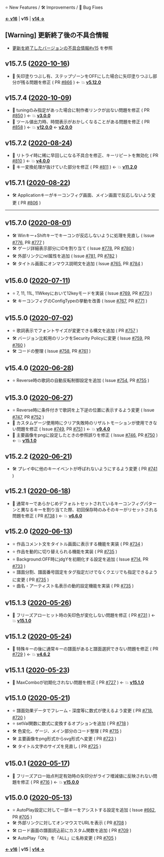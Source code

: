 ⭐ New Features / 🛠️ Improvements / 🐞 Bug Fixes

[**<- v16**](Changelog-v16.html) | **v15** | [**v14 ->**](Changelog-v14.html)

## [Warning] 更新終了後の不具合情報
- [更新を終了したバージョンの不具合情報#v15](DeprecatedVersionBugs.html#v15) を参照

## v15.7.5 ([2020-10-16](https://github.com/cwtickle/danoniplus/releases/tag/v15.7.5))
- 🐞 矢印塗りつぶし有、ステップゾーンをOFFにした場合に矢印塗りつぶし部分が残る問題を修正 ( PR [#866](https://github.com/cwtickle/danoniplus/pull/866) ) <- :boom: [**v5.12.0**](Changelog-v5.html#v5120-2019-06-14)

## v15.7.4 ([2020-10-09](https://github.com/cwtickle/danoniplus/releases/tag/v15.7.4))
- 🐞 tuningのみ指定があった場合に制作者リンクが出ない問題を修正 ( PR [#850](https://github.com/cwtickle/danoniplus/pull/850) ) <- :boom: [**v3.0.0**](Changelog-v3.html#v300-2019-02-25)
- 🐞 ツール値出力時、時間表示がおかしくなることがある問題を修正 ( PR [#858](https://github.com/cwtickle/danoniplus/pull/858) ) <- :boom: [**v12.0.0**](Changelog-v12.html#v1200-2020-02-09) <- [**v2.0.0**](Changelog-v2.html#v200-2019-01-18)

## v15.7.2 ([2020-08-24](https://github.com/cwtickle/danoniplus/releases/tag/v15.7.2))
- 🐞 リトライ時に稀に早回しになる不具合を修正、キーリピートを無効化 ( PR [#810](https://github.com/cwtickle/danoniplus/pull/810) ) <- :boom: [**v4.0.0**](Changelog-v4.html#v400-2019-04-25)
- 🐞 キー変換処理が抜けていた部分を修正 ( PR [#811](https://github.com/cwtickle/danoniplus/pull/811) ) <- :boom: [**v11.2.0**](Changelog-v11.html#v1120-2020-01-04)

## v15.7.1 ([2020-08-22](https://github.com/cwtickle/danoniplus/releases/tag/v15.7.1))
- 🛠️ Applicationキーがキーコンフィグ画面、メイン画面で反応しないよう変更 ( PR [#806](https://github.com/cwtickle/danoniplus/pull/806) )

----

## v15.7.0 ([2020-08-01](https://github.com/cwtickle/danoniplus/releases/tag/v15.7.0))
- 🛠️ Winキー+Shiftキーでキーコンが反応しないように処理を見直し ( Issue [#776](https://github.com/cwtickle/danoniplus/pull/776), PR [#777](https://github.com/cwtickle/danoniplus/pull/777) )
- 🛠️ ゲージ詳細表示部分にIDを割り当て ( Issue [#778](https://github.com/cwtickle/danoniplus/pull/778), PR [#780](https://github.com/cwtickle/danoniplus/pull/780) )
- 🛠️ 外部リンクにrel属性を追加 ( Issue [#781](https://github.com/cwtickle/danoniplus/pull/781), PR [#782](https://github.com/cwtickle/danoniplus/pull/782) )
- 🛠️ タイトル画面にオンマウス説明文を追加 ( Issue [#765](https://github.com/cwtickle/danoniplus/pull/765), PR [#784](https://github.com/cwtickle/danoniplus/pull/784) )

## v15.6.0 ([2020-07-11](https://github.com/cwtickle/danoniplus/releases/tag/v15.6.0))
- ⭐ 7, 11, 11L, 11Wkeyにおいて12keyモードを実装 ( Issue [#769](https://github.com/cwtickle/danoniplus/pull/769), PR [#770](https://github.com/cwtickle/danoniplus/pull/770) )
- 🛠️ キーコンフィグのConfigTypeの挙動を改善 ( Issue [#767](https://github.com/cwtickle/danoniplus/pull/767), PR [#771](https://github.com/cwtickle/danoniplus/pull/771) )

## v15.5.0 ([2020-07-02](https://github.com/cwtickle/danoniplus/releases/tag/v15.5.0))
- ⭐ 歌詞表示でフォントサイズが変更できる構文を追加 ( PR [#757](https://github.com/cwtickle/danoniplus/pull/757) )
- 🛠️ バージョン比較用のリンクをSecurity Policyに変更 ( Issue [#759](https://github.com/cwtickle/danoniplus/pull/759), PR [#760](https://github.com/cwtickle/danoniplus/pull/760) )
- 🛠️ コードの整理 ( Issue [#758](https://github.com/cwtickle/danoniplus/pull/758), PR [#761](https://github.com/cwtickle/danoniplus/pull/761) )

## v15.4.0 ([2020-06-28](https://github.com/cwtickle/danoniplus/releases/tag/v15.4.0))
- ⭐ Reverse時の歌詞の自動反転制御設定を追加 ( Issue [#754](https://github.com/cwtickle/danoniplus/pull/754), PR [#755](https://github.com/cwtickle/danoniplus/pull/755) )

## v15.3.0 ([2020-06-27](https://github.com/cwtickle/danoniplus/releases/tag/v15.3.0))
- ⭐ Reverse時に条件付きで歌詞を上下逆の位置に表示するよう変更 ( Issue [#747](https://github.com/cwtickle/danoniplus/pull/747), PR [#752](https://github.com/cwtickle/danoniplus/pull/752) )
- 🐞 カスタムゲージ使用時にクリア失敗時のリザルトモーションが使用できない問題を修正 ( Issue [#749](https://github.com/cwtickle/danoniplus/pull/749), PR [#751](https://github.com/cwtickle/danoniplus/pull/751) ) <- :boom: [**v9.4.0**](Changelog-v9.html#v940-2019-10-20)
- 🐞 主要画像をpngに設定したときの参照誤りを修正 ( Issue [#746](https://github.com/cwtickle/danoniplus/pull/746), PR [#750](https://github.com/cwtickle/danoniplus/pull/750) ) <- :boom: [**v15.1.0**](Changelog-v15.html#v1510-2020-05-21)

## v15.2.2 ([2020-06-21](https://github.com/cwtickle/danoniplus/releases/tag/v15.2.2))
- 🛠️ プレイ中に他のキーイベントが呼ばれないようにするよう変更 ( PR [#741](https://github.com/cwtickle/danoniplus/pull/741) )

## v15.2.1 ([2020-06-18](https://github.com/cwtickle/danoniplus/releases/tag/v15.2.1))
- 🐞 通常キーであらかじめデフォルトセットされているキーコンフィグパターンと異なるキーを割り当てた際、初回保存時のみそのキーがリセットされる問題を修正 ( PR [#738](https://github.com/cwtickle/danoniplus/pull/738) ) <- :boom: [**v6.6.0**](Changelog-v6.html#v660-2019-07-08)

## v15.2.0 ([2020-06-13](https://github.com/cwtickle/danoniplus/releases/tag/v15.2.0))
- ⭐ 作品コメント文をタイトル画面に表示する機能を実装 ( PR [#734](https://github.com/cwtickle/danoniplus/pull/734) )
- ⭐ 作品を動的に切り替えられる機能を実装 ( PR [#735](https://github.com/cwtickle/danoniplus/pull/735) )
- ⭐ Background:OFF時にjdgYを初期化する設定を追加 ( Issue [#714](https://github.com/cwtickle/danoniplus/pull/714), PR [#733](https://github.com/cwtickle/danoniplus/pull/733) )
- ⭐ 譜面分割、譜面番号固定をタグ指定だけでなくクエリでも指定できるように変更 ( PR [#735](https://github.com/cwtickle/danoniplus/pull/735) )
- ⭐ 曲名・アーティスト名表示の動的設定機能を実装 ( PR [#735](https://github.com/cwtickle/danoniplus/pull/735) )

## v15.1.3 ([2020-05-26](https://github.com/cwtickle/danoniplus/releases/tag/v15.1.3))
- 🐞 フリーズアローヒット時の矢印色が変化しない問題を修正 ( PR [#731](https://github.com/cwtickle/danoniplus/pull/731) ) <- :boom: [**v15.1.0**](Changelog-v15.html#v1510-2020-05-21)

## v15.1.2 ([2020-05-24](https://github.com/cwtickle/danoniplus/releases/tag/v15.1.2))
- 🐞 特殊キーの後に通常キーの譜面があると譜面選択できない問題を修正 ( PR [#729](https://github.com/cwtickle/danoniplus/pull/729) ) <- :boom: [**v4.6.2**](Changelog-v4.html#v462-2019-05-04)

## v15.1.1 ([2020-05-23](https://github.com/cwtickle/danoniplus/releases/tag/v15.1.1))
- 🐞 MaxComboが初期化されない問題を修正 ( PR [#727](https://github.com/cwtickle/danoniplus/pull/727) ) <- :boom: [**v15.1.0**](Changelog-v15.html#v1510-2020-05-21)

## v15.1.0 ([2020-05-21](https://github.com/cwtickle/danoniplus/releases/tag/v15.1.0))
- ⭐ 譜面効果データでフレーム・深度等に数式が使えるよう変更 ( PR [#718](https://github.com/cwtickle/danoniplus/pull/718), [#720](https://github.com/cwtickle/danoniplus/pull/720) )
- ⭐ setVal関数に数式に変換するオプションを追加 ( PR [#718](https://github.com/cwtickle/danoniplus/pull/718) )
- 🛠️ 色変化、ゲージ、メイン部分のコード整理 ( PR [#715](https://github.com/cwtickle/danoniplus/pull/715) )
- 🛠️ 主要画像をpng形式からsvg形式へ変更 ( PR [#723](https://github.com/cwtickle/danoniplus/pull/723) )
- 🛠️ タイトル文字のサイズを見直し ( PR [#725](https://github.com/cwtickle/danoniplus/pull/725) )

## v15.0.1 ([2020-05-17](https://github.com/cwtickle/danoniplus/releases/tag/v15.0.1))
- 🐞 フリーズアロー始点判定有効時の矢印分がライフ増減値に反映されない問題を修正 ( PR [#716](https://github.com/cwtickle/danoniplus/pull/716) ) <- :boom: [**v15.0.0**](Changelog-v15.html#v1500-2020-05-13)

## v15.0.0 ([2020-05-13](https://github.com/cwtickle/danoniplus/releases/tag/v15.0.0))
- ⭐ AutoPlay設定に対して一部キーをアシストする設定を追加 ( Issue [#662](https://github.com/cwtickle/danoniplus/pull/662), PR [#705](https://github.com/cwtickle/danoniplus/pull/705) )
- 🛠️ 外部リンクに対してオンマウスでURLを表示 ( PR [#708](https://github.com/cwtickle/danoniplus/pull/708) )
- 🛠️ ロード画面の譜面読込前にカスタム関数を追加 ( PR [#709](https://github.com/cwtickle/danoniplus/pull/709) )
- 🛠️ AutoPlay「ON」を「ALL」に名称変更 ( PR [#705](https://github.com/cwtickle/danoniplus/pull/705) )

[**<- v16**](Changelog-v16.html) | **v15** | [**v14 ->**](Changelog-v14.html)
